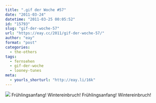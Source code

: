 ```yaml
---
title: ".gif der Woche #57"
date: "2011-03-24"
datetime: "2011-03-25 00:05:52"
id: "15793"
slug: "gif-der-woche-57"
url: "https://eay.cc/2011/gif-der-woche-57/"
author: "eay"
format: "post"
categories:
  - the-others
tags:
  - fernsehen
  - gif-der-woche
  - looney-tunes
meta:
  - yourls_shorturl: "http://eay.li/16k"
---
```


![](https://eay.cc/uploads/2011/duckseasonrabbitseason.gif) Frühlingsanfang! Wintereinbruch! Frühlingsanfang! Wintereinbruch!
